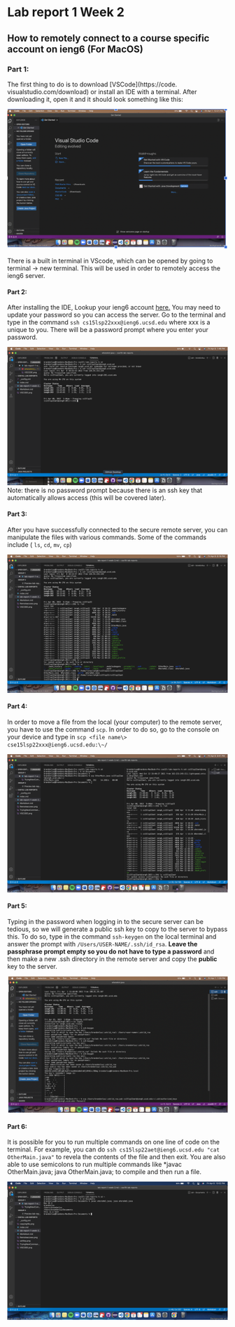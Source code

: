 # Lab report 1 Week 2 

## How to remotely connect to a course specific account on ieng6 (For MacOS)


### Part 1: 

The first thing to do is to download [VSCode](https://code. visualstudio.com/download) or install an IDE with a terminal. After downloading it, open it and it should look something like this:


![VScode image](VSCODE.png)

There is a built in terminal in VScode, which can be opened by going to terminal -> new terminal. This will be used in order to remotely access the ieng6 server. 

#### **Part 2**: 
After installing the IDE, Lookup your ieng6 account [here.](https://sdacs.ucsd.edu/~icc/index.php) You may need to update your password so you can access the server. Go to the terminal and type in the command `ssh cs15lsp22xxx@ieng6.ucsd.edu` where xxx is a unique to you. There will be a password prompt where you enter your password. 


![RemoteAccess](Remoteaccess.png)
Note: there is no password prompt because there is an ssh key that automatically allows access (this will be covered later). 

#### **Part 3**:

After you have successfully connected to the secure remote server, you can manipulate the files with various commands. Some of the commands include ( `ls`, `cd`, `mv`, `cp`)


![trying terminal commands](TryingNewCommands.png)


#### **Part 4**:

In order to move a file from the local (your computer) to the remote server, you have to use the command `scp`. In order to do so, go to the console on your device and type in `scp <file name\> cse15lsp22xxx@ieng6.ucsd.edu:\~/`


![copying file](copyingfile.png)


#### **Part 5**:

Typing in the password when logging in to the secure server can be tedious, so we will generate a public ssh key to copy to the server to bypass this. To do so, type in the command `ssh-keygen` on the local terminal and answer the prompt with `/Users/USER-NAME/.ssh/id_rsa`. **Leave the passphrase prompt empty so you do not have to type a password** and then make a new .ssh directory in the remote server and copy the **public** key to the server. 


![sshKeygen](sshKey.png)


#### **Part 6**:

It is possible for you to run multiple commands on one line of code on the terminal. For example, you can do `ssh cs15lsp22aet@ieng6.ucsd.edu "cat OtherMain.java"` to revela the contents of the file and then exit. You are also able to use semicolons to run multiple commands like *javac OtherMain.java; java OtherMain.java; to compile and then run a file. 

![MakeCodeEasier](makeCodeEasier.png)
